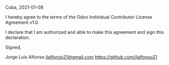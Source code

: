 Cuba, 2021-01-08

I hereby agree to the terms of the Odoo Individual Contributor License
Agreement v1.0.

I declare that I am authorized and able to make this agreement and sign this
declaration.

Signed,

Jorge Luis Alfonso jlalfonso21@gmail.com https://github.com/jlalfonso21
